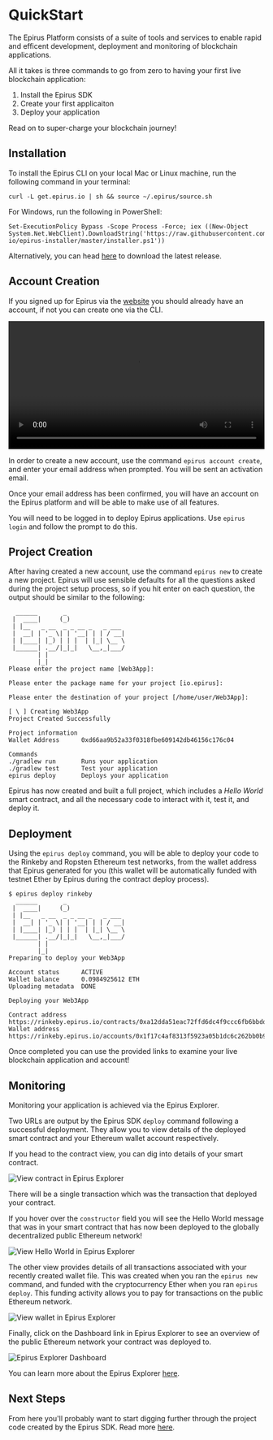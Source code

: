 # QuickStart

The Epirus Platform consists of a suite of tools and services to enable rapid and efficent development, deployment and monitoring of blockchain applications.

All it takes is three commands to go from zero to having your first live blockchain application:

1. Install the Epirus SDK
1. Create your first applicaiton
1. Deploy your application

Read on to super-charge your blockchain journey!

## Installation

To install the Epirus CLI on your local Mac or Linux machine, run the following command in your terminal:

```
curl -L get.epirus.io | sh && source ~/.epirus/source.sh
```

For Windows, run the following in PowerShell:

```
Set-ExecutionPolicy Bypass -Scope Process -Force; iex ((New-Object System.Net.WebClient).DownloadString('https://raw.githubusercontent.com/epirus-io/epirus-installer/master/installer.ps1'))
```

Alternatively, you can head [here](https://github.com/epirus-io/epirus-cli/releases/latest) to download the latest release.

## Account Creation

If you signed up for Epirus via the [website](https://www.web3labs.com/epirus-platform) you should already have an account, if not you can create one via the CLI.

<video width="100%" controls>
   <source src="img/epirus-quickstart.webm" type="video/mp4">
</video>

In order to create a new account, use the command `epirus account create`, and enter your email address when prompted. You will be sent an activation email. 

Once your email address has been confirmed, you will have an account on the Epirus platform and will be able to make use of all features.

You will need to be logged in to deploy Epirus applications. Use `epirus login` and follow the prompt to do this.

## Project Creation

After having created a new account, use the command `epirus new` to create a new project. Epirus will use sensible defaults for all the questions asked during the project setup process, so if you hit enter on each question, the output should be similar to the following:

```
  ______       _                
 |  ____|     (_)               
 | |__   _ __  _ _ __ _   _ ___ 
 |  __| | '_ \| | '__| | | / __|
 | |____| |_) | | |  | |_| \__ \
 |______| .__/|_|_|   \__,_|___/
        | |                     
        |_|                     
Please enter the project name [Web3App]:

Please enter the package name for your project [io.epirus]:

Please enter the destination of your project [/home/user/Web3App]: 

[ \ ] Creating Web3App
Project Created Successfully

Project information
Wallet Address      0xd66aa9b52a33f0318fbe609142db46156c176c04

Commands
./gradlew run       Runs your application
./gradlew test      Test your application
epirus deploy       Deploys your application
```

Epirus has now created and built a full project, which includes a *Hello World* smart contract, and all the necessary code to interact with it, test it, and deploy it. 

## Deployment

Using the `epirus deploy` command, you will be able to deploy your code to the Rinkeby and Ropsten Ethereum test networks, from the wallet address that Epirus generated for you (this wallet will be automatically funded with testnet Ether by Epirus during the contract deploy process).

```
$ epirus deploy rinkeby
  ______       _                
 |  ____|     (_)               
 | |__   _ __  _ _ __ _   _ ___ 
 |  __| | '_ \| | '__| | | / __|
 | |____| |_) | | |  | |_| \__ \
 |______| .__/|_|_|   \__,_|___/
        | |                     
        |_|                     
Preparing to deploy your Web3App

Account status      ACTIVE 
Wallet balance      0.0984925612 ETH
Uploading metadata  DONE

Deploying your Web3App

Contract address    https://rinkeby.epirus.io/contracts/0xa12dda51eac72ffd6dc4f9ccc6fb6bbdd8b97892
Wallet address      https://rinkeby.epirus.io/accounts/0x1f17c4af8313f5923a05b1dc6c262bb0b9c90c27
```

Once completed you can use the provided links to examine your live blockchain application and account!

## Monitoring

Monitoring your application is achieved via the Epirus Explorer. 

Two URLs are output by the Epirus SDK `deploy` command following a successful deployment. They allow you to view details of the deployed smart contract and your Ethereum wallet account respectively.

If you head to the contract view, you can dig into details of your smart contract.

![View contract in Epirus Explorer](img/explorer_contract.png)

There will be a single transaction which was the transaction that deployed your contract.

If you hover over the `constructor` field you will see the Hello World message that was in your smart contract that has now been deployed to the globally decentralized public Ethereum network!

![View Hello World in Epirus Explorer](img/explorer_helloworld.png)

The other view provides details of all transactions associated with your recently created wallet file. This was created when you ran the `epirus new` command, and funded with the cryptocurrency Ether when you ran `epirus deploy`. This funding activity allows you to pay for transactions on the public Ethereum network.

![View wallet in Epirus Explorer](img/explorer_wallet.png)

Finally, click on the Dashboard link in Epirus Explorer to see an overview of the public Ethereum network your contract was deployed to.

![Epirus Explorer Dashboard](img/explorer_dashboard.png)

You can learn more about the Epirus Explorer [here](/explorer).

## Next Steps

From here you'll probably want to start digging further through the project code created by the Epirus SDK. Read more [here](/sdk).
